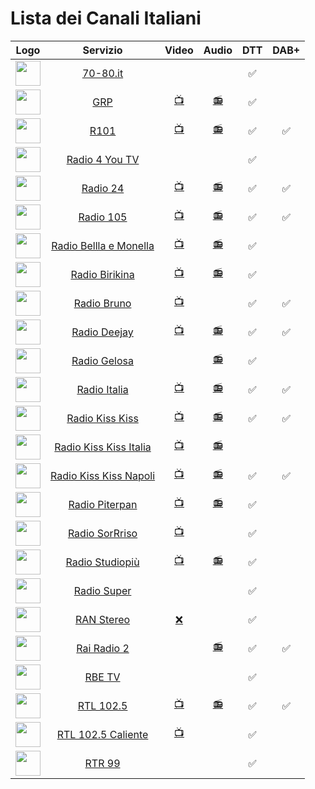 <h1>Lista dei Canali Italiani</h1>

|Logo|Servizio|Video|Audio|DTT|DAB+|
|:-:|:-:|:-:|:-:|:-:|:-:|
|<img width="40" src="https://www.70-80.it/wp-content/uploads/2020/03/logo-7080-new.webp"/>|[70-80.it](https://www.70-80.it/)|[]()|[]()|✅||
|<img width="40" src="https://grp.it/assets/images/logos/grp-dark-logo.svg"/>|[GRP](https://grp.it/)|[📺](https://webstream.multistream.it/memfs/a3195c96-f884-4c74-924f-2648814fc0b5_output_0.m3u8?session=E8D26zat4afJcUMeBbsC4H)|[📻](https://stream5.xdevel.com/audio0s976619-1386/stream/icecast.audio)|✅||
|<img width="40" src="https://www.r101.it/images/logos/7/logo_black.jpg?v=1722512155622"/>|[R101](http://www.r101.it/)|[📺](https://live03-col.msr.cdn.mediaset.net/live/ch-er/er-clr.isml/manifest.mpd)|[📻](http://icecast.unitedradio.it/r101)|✅|✅|
|<img width="40" src="https://lh7-rt.googleusercontent.com/sheetsz/AHOq17EmvoqBmpy7MNgqSY31qMuuE3j-BH8vNhkvKpMY2rtUVNd0ynByWLBUuLWg5hortHZ19r4AzxJn91YPfQ3bAjO-G9XdMZXw2o7oOa6aNzpdVR599n_-oHfDwTlML0H_cyknmU2QW6I6ttklPR9X=w60-h47?key=v85LTXTW4LJW_2wEv2CzGw"/>|[Radio 4 You TV]()|[]()|[]()|✅||
|<img width="40" src="https://i2.res.24o.it/radio24/assets/img/Radio24/_Immagini/2023/08/RADIO24_LOGO_2019_icona_RGB.png"/>|[Radio 24](http://www.radio24.it/)|[📺](https://sole24-connect-tv.akamaized.net/hls/live/2112281/conntv/conntv-hi.m3u8)|[📻](https://ilsole24ore-radio.akamaized.net/hls/live/2035301/radio24/playlist-64000.m3u8)|✅|✅|
|<img width="40" src="https://www.105.net/images/logos/3/logo_colored.jpg?v=1722512149810"/>|[Radio 105](http://www.105.net/)|[📺](https://live03-col.msr.cdn.mediaset.net/live/ch-ec/ec-clr.isml/manifest.mpd)|[📻](https://icy.unitedradio.it/Radio105.aac)|✅|✅|
|<img width="40" src="https://www.belllaemonella.it/wp-content/uploads/2021/10/radio-bellla-monella-logo.png"/>|[Radio Bellla e Monella](https://www.belllaemonella.it/)|[📺](https://58d921499d3d3.streamlock.net/RadioBelllaemonellaTV/livestream/playlist.m3u8)|[📻](https://klasse1.fluidstream.eu/bella.mp3)|✅||
|<img width="40" src="https://www.birikina.it/wp-content/uploads/2020/02/radio-birikina-logo.png"/>|[Radio Birikina](https://www.birikina.it/)|[📺](https://56b50ada2d659.streamlock.net/RadioBirikinaTV/livestream/playlist.m3u8)|[📻](https://klasse1.fluidstream.eu/birikina.mp3)|✅||
|<img width="40" src="https://www.radiobruno.it/wp-content/uploads/2017/10/logo-296-180-black.png"/>|[Radio Bruno](https://www.radiobruno.it/)|[📺](https://stream4.xdevel.com/video0s975758-473/stream/chunks.m3u8)|[ ]()|✅|✅|
|<img width="40" src="https://images.sftcdn.net/images/t_app-icon-m/p/fc564879-3a5c-4202-8534-2ea1b3a23c6a/1285998601/radio-deejay-logo"/>|[Radio Deejay](http://www.deejay.it/)|[📺](https://4c4b867c89244861ac216426883d1ad0.msvdn.net/live/S85984808/sMO0tz9Sr2Rk/playlist.m3u8)|[📻](https://4c4b867c89244861ac216426883d1ad0.msvdn.net/radiodeejay/radiodeejay/play1.m3u8)|✅|✅|
|<img width="40" src="https://www.radiogelosa.it/wp-content/uploads/2023/07/radio-gelosa-logo-neon.png"/>|[Radio Gelosa](https://www.radiogelosa.it/)|[]()|[📻](https://klasse1.fluidstream.eu/gelosa.mp3)|✅||
|<img width="40" src="https://www.radioitalia.it/images/player_radioitalia.jpg"/>|[Radio Italia](http://www.radioitalia.it/)|[📺](https://radioitaliatv.akamaized.net/hls/live/2093117/RadioitaliaTV/stream01/streamPlaylist.m3u8)|[📻](https://radioitaliasmi.akamaized.net/hls/live/2093120/RISMI/stream01/streamPlaylist.m3u8)|✅|✅|
|<img width="40" src="https://kisskiss.it/wp-content/uploads/2021/02/logo_kisskiss.png.webp"/>|[Radio Kiss Kiss](https://kisskissitalia.it/)|[📺](https://kk.fluid.stream/KKMulti/smil:KissKissTV.smil/playlist_slita.m3u8?FLID=1)|[📻](https://kisskiss.fluidstream.eu/KissKiss.aac)|✅|✅|
|<img width="40" src="https://kisskissitalia.it/wp-content/uploads/2021/07/cropped-logo-kisskissitalia.png.webp"/>|[Radio Kiss Kiss Italia](http://www.kisskiss.it/)|[📺](https://kk.fluid.stream/KKTV01/livestream/playlist.m3u8?FLID=1)|[📻](https://kisskiss.fluidstream.eu/KKItalia.aac)|||
|<img width="40" src="https://kisskissnapoli.it/wp-content/uploads/2022/03/cropped-logo-kisskiss-napoli.png.webp"/>|[Radio Kiss Kiss Napoli](https://kisskissnapoli.it/)|[📺](https://kkcdn02.fluid.stream/KKTVNapoli/smil:KKTVNapoli.smil/playlist_slita.m3u8?FLID=1)|[📻](https://kisskiss.fluidstream.eu/KKNapoli.aac)|✅|✅|
|<img width="40" src="https://www.piterpan.it/wp-content/uploads/2023/02/logo-radio-piterpan.png"/>|[Radio Piterpan](https://www.piterpan.it/)|[📺](https://58d921499d3d3.streamlock.net/RadioPiterpanTV/livestream/playlist.m3u8)|[📻](https://klasse1.fluidstream.eu/piterpan.mp3)|✅||
|<img width="40" src="https://www.sorrriso.it/wp-content/uploads/2018/09/logo-radio-sorrriso.png"/>|[Radio SorRriso](https://www.sorrriso.it/)|[📺](https://56b50ada2d659.streamlock.net/RadioSorrrisoTV/livestream/playlist.m3u8)|[]()|✅||
|<img width="40" src="https://www.studiopiu.net/tvwebapp/images/logoonly.png"/>|[Radio Studiopiù](https://www.studiopiu.net/)|[📺](https://5a1178b42cc03.streamlock.net/studiopiutv/studiopiutv/playlist.m3u8)|[📻](https://ice.studiopiu.net/rete.aac)|✅||
|<img width="40" src="https://lh7-rt.googleusercontent.com/sheetsz/AHOq17EEYxP5N3l_Sch5_7k9IllMyB7tX1sbRz4JNUw1Etz-E1IG2NgEkJ3yttgvlEbfhmOhLcYkb4yWiGi9wDrst-cG7eH7v7SlVCU6uRa_S75pHQBvIajLXJNz2KWApog4=w60-h47?key=QHidgUTPO8k4o-7-xw0jWg"/>|[Radio Super]()|[]()|[]()|✅||
|<img width="40" src="https://www.rantv.net/img/ran_stereo.png"/>|[RAN Stereo](https://www.rantv.net/)|[❌]()|[]()|✅||
|<img width="40" src="https://www.raiplaysound.it/assets/img/canali/logo-rairadio2.svg"/>|[Rai Radio 2](http://www.radio2.rai.it/)|[ ]()|[📻](https://8e7439fdb1694c8da3a0fd63e4dda518.msvdn.net/radiodue1/hls/playlist_mo.m3u8)|✅|✅|
|<img width="40" src="https://lh7-rt.googleusercontent.com/sheetsz/AHOq17ETjAMgUFpe4p13nTAq-5L5yuksqPO0DSI7L0O1Tl6tctA1H4sf7LZs6sp_zhCmUDIjQ5f8MHRUC9by9JSwzv6UoYvhpAvIJsxHDKOJmCH7U1AAZf8nttO_zxxm1rluk37txtOpb8M8AAMdZA=w60-h47?key=v85LTXTW4LJW_2wEv2CzGw"/>|[RBE TV]()|[]()|[]()|✅||
|<img width="40" src="https://cloud.rtl.it/assets/play.rtl.it/2.1.5/img/broadcaster/TV/1.svg"/>|[RTL 102.5](http://www.rtl.it/)|[📺](https://dd782ed59e2a4e86aabf6fc508674b59.msvdn.net/live/S97044836/tbbP8T1ZRPBL/playlist.m3u8)|[📻](https://dd782ed59e2a4e86aabf6fc508674b59.msvdn.net/live/S97044836/WjpMtPyNjHwj/playlist.m3u8)|✅|✅|
|<img width="40" src="https://cloud.rtl.it/assets/play.rtl.it/2.1.5/img/broadcaster/TV/44.svg"/>|[RTL 102.5 Caliente](https://play.rtl.it/live/44/rtl-1025-caliente-tv/)|[📺](https://dd782ed59e2a4e86aabf6fc508674b59.msvdn.net/live/S8448465/zTYa1Z5Op9ue/playlist.m3u8)||✅|
|<img width="40" src="https://lh7-rt.googleusercontent.com/sheetsz/AHOq17GCvMCXTQV7ov5H8oALo7DDwIy54dna5BcW7rH1Z5I7B_buz-slkUsUx2LCBcqfDvKQN0l5hohLhtozIDz-BopFscH2iZcpMKHBi31Ztpec-9sLEzn15mUq50d1Joc=w60-h47?key=QHidgUTPO8k4o-7-xw0jWg"/>|[RTR 99]()|[]()|[]()|✅||

